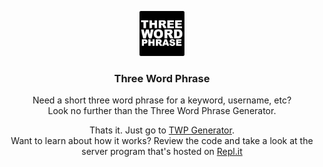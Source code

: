 <p align="center">
  <a href="https:/threewordphrase.carbondev.cf">
    <img src="https://github.com/CleverCarpet/ThreeWordPhrase/blob/main/logo.png?raw=true" alt="Logo" width=72 height=72>
  </a>

  <strong><h3 align="center">Three Word Phrase</h3></strong>

  <p align="center">
    Need a short three word phrase for a keyword, username, etc?
    <br>
    Look no further than the Three Word Phrase Generator.
  </p>
</p>

<p align="center">
Thats it. Just go to <a href="https:/threewordphrase.carbondev.cf">TWP Generator</a>.
<br>
Want to learn about how it works? Review the code and take a look at the server program that's hosted on <a href="https://replit.com/@CleverCarpet/ThreeRandomWords">Repl.it</a>
</p>
